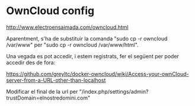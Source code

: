 # OwnCloud config

http://www.electroensaimada.com/owncloud.html

Aparentment, s'ha de substituir la comanda "sudo cp -r owncloud /var/www" per "sudo cp -r owncloud /var/www/html".

Una vegada es pot accedir, i estem registrats, fer el següent per poder accedir des de fora:

https://github.com/greyltc/docker-owncloud/wiki/Access-your-ownCloud-server-from-a-URL-other-than-localhost

Modificar el final de la url per  "/index.php/settings/admin?trustDomain=elnostredomini.com"
